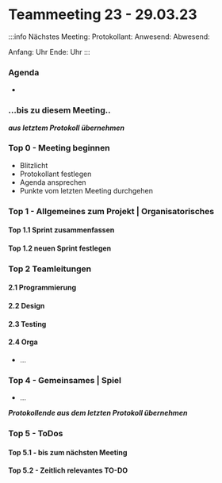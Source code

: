 # Teammeeting 23 - 29.03.23

:::info
Nächstes Meeting: 
Protokollant: 
Anwesend: 
Abwesend: 

Anfang: Uhr
Ende: Uhr
:::

### Agenda
- 

### ...bis zu diesem Meeting..

***aus letztem Protokoll übernehmen***


### Top 0 - Meeting beginnen

* Blitzlicht
* Protokollant festlegen
* Agenda ansprechen
* Punkte vom letzten Meeting durchgehen


### Top 1 - Allgemeines zum Projekt | Organisatorisches

#### Top 1.1 Sprint zusammenfassen
#### Top 1.2 neuen Sprint festlegen

### Top 2 Teamleitungen

#### 2.1 Programmierung

#### 2.2 Design

#### 2.3 Testing

#### 2.4 Orga

- ...

### Top 4 - Gemeinsames | Spiel

- ...


***Protokollende aus dem letzten Protokoll übernehmen***

### Top 5 - ToDos
#### Top 5.1 - bis zum nächsten Meeting


#### Top 5.2 - Zeitlich relevantes TO-DO

